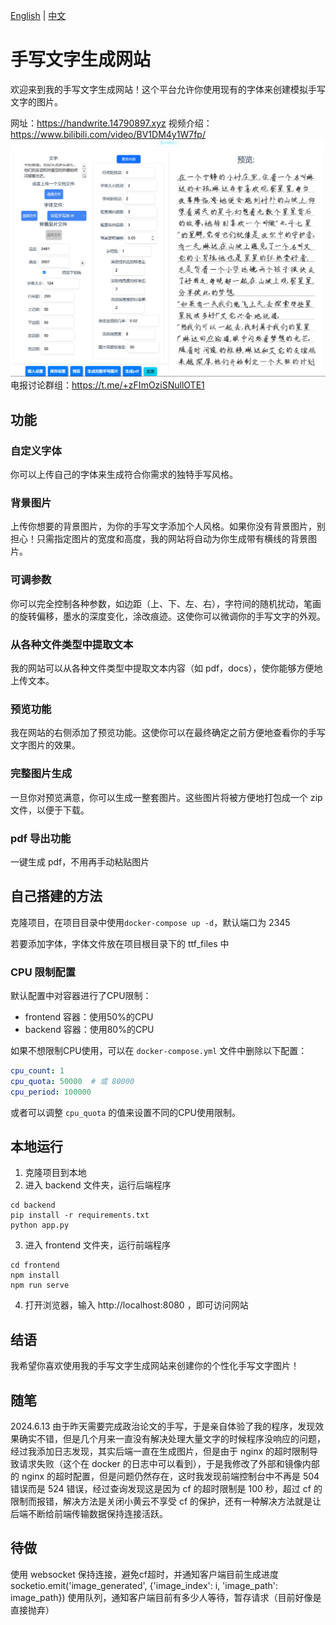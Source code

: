 [English](README_en.md) | [中文](README.md)

# 手写文字生成网站

欢迎来到我的手写文字生成网站！这个平台允许你使用现有的字体来创建模拟手写文字的图片。

网址：https://handwrite.14790897.xyz
视频介绍： https://www.bilibili.com/video/BV1DM4y1W7fp/
![Alt text](image-generate.png)
电报讨论群组：https://t.me/+zFImOziSNullOTE1

## 功能

### 自定义字体

你可以上传自己的字体来生成符合你需求的独特手写风格。

### 背景图片

上传你想要的背景图片，为你的手写文字添加个人风格。如果你没有背景图片，别担心！只需指定图片的宽度和高度，我的网站将自动为你生成带有横线的背景图片。

### 可调参数

你可以完全控制各种参数，如边距（上、下、左、右），字符间的随机扰动，笔画的旋转偏移，墨水的深度变化，涂改痕迹。这使你可以微调你的手写文字的外观。

### 从各种文件类型中提取文本

我的网站可以从各种文件类型中提取文本内容（如 pdf，docs），使你能够方便地上传文本。

### 预览功能

我在网站的右侧添加了预览功能。这使你可以在最终确定之前方便地查看你的手写文字图片的效果。

### 完整图片生成

一旦你对预览满意，你可以生成一整套图片。这些图片将被方便地打包成一个 zip 文件，以便于下载。

### pdf 导出功能

一键生成 pdf，不用再手动粘贴图片

## 自己搭建的方法

克隆项目，在项目目录中使用`docker-compose up -d`，默认端口为 2345

若要添加字体，字体文件放在项目根目录下的 ttf_files 中

### CPU 限制配置

默认配置中对容器进行了CPU限制：
- frontend 容器：使用50%的CPU
- backend 容器：使用80%的CPU

如果不想限制CPU使用，可以在 `docker-compose.yml` 文件中删除以下配置：
```yaml
cpu_count: 1
cpu_quota: 50000  # 或 80000
cpu_period: 100000
```

或者可以调整 `cpu_quota` 的值来设置不同的CPU使用限制。

## 本地运行

1. 克隆项目到本地
2. 进入 backend 文件夹，运行后端程序

```shell
cd backend
pip install -r requirements.txt
python app.py
```

3. 进入 frontend 文件夹，运行前端程序

```shell
cd frontend
npm install
npm run serve
```

4. 打开浏览器，输入 http://localhost:8080 ，即可访问网站

## 结语

我希望你喜欢使用我的手写文字生成网站来创建你的个性化手写文字图片！

## 随笔

2024.6.13 由于昨天需要完成政治论文的手写，于是亲自体验了我的程序，发现效果确实不错，但是几个月来一直没有解决处理大量文字的时候程序没响应的问题，经过我添加日志发现，其实后端一直在生成图片，但是由于 nginx 的超时限制导致请求失败（这个在 docker 的日志中可以看到），于是我修改了外部和镜像内部的 nginx 的超时配置，但是问题仍然存在，这时我发现前端控制台中不再是 504 错误而是 524 错误，经过查询发现这是因为 cf 的超时限制是 100 秒，超过 cf 的限制而报错，解决方法是关闭小黄云不享受 cf 的保护，还有一种解决方法就是让后端不断给前端传输数据保持连接活跃。

## 待做

使用 websocket 保持连接，避免cf超时，并通知客户端目前生成进度
socketio.emit('image_generated', {'image_index': i, 'image_path': image_path})
使用队列，通知客户端目前有多少人等待，暂存请求（目前好像是直接抛弃）
